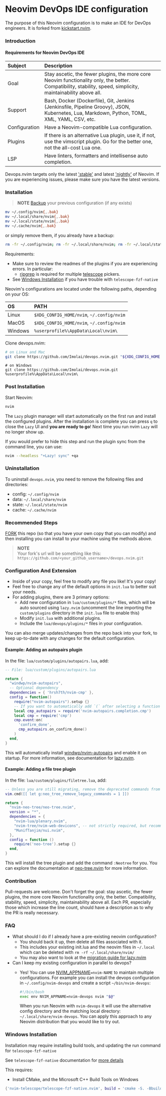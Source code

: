 # Neovim DevOps IDE configuration

The purpose of this Neovim configuration is to make an IDE for DevOps engineers. It is forked from [kickstart.nvim](nvim-lua/kickstart.nvim).

### Introduction

#### Requirements for Neovim DevOps IDE

| Subject | Description |
| :------ | :---------- |
| Goal | Stay ascetic, the fewer plugins, the more core Neovim functionality only, the better. Compatibility, stability, speed, simplicity, maintainability above all. |
| Support | Bash, Docker (Dockerfile), Git, Jenkins (Jenkinsfile, Pipeline Groovy), JSON, Kubernetes, Lua, Markdown, Python, TOML, XML, YAML, CSV, etc. |
| Configuration | Have a Neovim-compatible Lua configuration. |
| Plugins | If there is an alternative Lua plugin, use it, if not, use the vimscript plugin. Go for the better one, not the all-cost Lua one. |
| LSP | Have linters, formatters and intellisense auto completion. |

Devops.nvim targets only the latest ['stable'](https://github.com/neovim/neovim/releases/tag/stable) and latest ['nightly'](https://github.com/neovim/neovim/releases/tag/nightly) of Neovim. If you are experiencing issues, please make sure you have the latest versions.

### Installation

> **NOTE** 
> [Backup](#FAQ) your previous configuration (if any exists)

```bash
mv ~/.config/nvim{,.bak}
mv ~/.local/share/nvim{,.bak}
mv ~/.local/state/nvim{,.bak}
mv ~/.cache/nvim{,.bak}
```

or simply remove them, if you already have a backup:

```bash
rm -fr ~/.config/nvim; rm -fr ~/.local/share/nvim; rm -fr ~/.local/state/nvim; rm -fr ~/.cache/nvim
```

Requirements:
* Make sure to review the readmes of the plugins if you are experiencing errors. In particular:
  * [ripgrep](https://github.com/BurntSushi/ripgrep#installation) is required for multiple [telescope](https://github.com/nvim-telescope/telescope.nvim#suggested-dependencies) pickers.
* See [Windows Installation](#Windows-Installation) if you have trouble with `telescope-fzf-native`

Neovim's configurations are located under the following paths, depending on your OS:

| OS | PATH |
| :- | :--- |
| Linux | `$XDG_CONFIG_HOME/nvim`, `~/.config/nvim` |
| MacOS | `$XDG_CONFIG_HOME/nvim`, `~/.config/nvim` |
| Windows | `%userprofile%\AppData\Local\nvim\` |

Clone devops.nvim:

```sh
# on Linux and Mac
git clone https://github.com/Imolai/devops.nvim.git "${XDG_CONFIG_HOME:-$HOME/.config}"/nvim
```

```
# on Windows
git clone https://github.com/Imolai/devops.nvim.git %userprofile%\AppData\Local\nvim\ 
```

### Post Installation

Start Neovim:

```sh
nvim
```

The `Lazy` plugin manager will start automatically on the first run and install the configured plugins. After the installation is complete you can press `q` to close the `Lazy` UI and **you are ready to go**! Next time you run nvim `Lazy` will no longer show up.

If you would prefer to hide this step and run the plugin sync from the command line, you can use:

```sh
nvim --headless "+Lazy! sync" +qa
```

### Uninstallation

To uninstall `devops.nvim`, you need to remove the following files and directories:

- config: `~/.config/nvim`
- data: `~/.local/share/nvim`
- state: `~/.local/state/nvim`
- cache: `~/.cache/nvim`

### Recommended Steps

[FORK](https://docs.github.com/en/get-started/quickstart/fork-a-repo) this repo (so that you have your own copy that you can modify) and then installing you can install to your machine using the methods above.

> **NOTE**  
> Your fork's url will be something like this: `https://github.com/<your_github_username>/devops.nvim.git`

### Configuration And Extension

* Inside of your copy, feel free to modify any file you like! It's your copy!
* Feel free to change any of the default options in `init.lua` to better suit your needs.
* For adding plugins, there are 3 primary options:
  * Add new configuration in `lua/custom/plugins/*` files, which will be auto sourced using `lazy.nvim` (uncomment the line importing the `custom/plugins` directory in the `init.lua` file to enable this)
  * Modify `init.lua` with additional plugins.
  * Include the `lua/devops/plugins/*` files in your configuration.

You can also merge updates/changes from the repo back into your fork, to keep up-to-date with any changes for the default configuration.

#### Example: Adding an autopairs plugin

In the file: `lua/custom/plugins/autopairs.lua`, add:

```lua
-- File: lua/custom/plugins/autopairs.lua

return {
  "windwp/nvim-autopairs",
  -- Optional dependency
  dependencies = { 'hrsh7th/nvim-cmp' },
  config = function()
    require("nvim-autopairs").setup {}
    -- If you want to automatically add `(` after selecting a function or method
    local cmp_autopairs = require('nvim-autopairs.completion.cmp')
    local cmp = require('cmp')
    cmp.event:on(
      'confirm_done',
      cmp_autopairs.on_confirm_done()
    )
  end,
}
```

This will automatically install [windwp/nvim-autopairs](https://github.com/windwp/nvim-autopairs) and enable it on startup. For more information, see documentation for [lazy.nvim](https://github.com/folke/lazy.nvim).

#### Example: Adding a file tree plugin

In the file: `lua/custom/plugins/filetree.lua`, add:

```lua
-- Unless you are still migrating, remove the deprecated commands from v1.x
vim.cmd([[ let g:neo_tree_remove_legacy_commands = 1 ]])

return {
  "nvim-neo-tree/neo-tree.nvim",
  version = "*",
  dependencies = {
    "nvim-lua/plenary.nvim",
    "nvim-tree/nvim-web-devicons", -- not strictly required, but recommended
    "MunifTanjim/nui.nvim",
  },
  config = function ()
    require('neo-tree').setup {}
  end,
}
```

This will install the tree plugin and add the command `:Neotree` for you. You can explore the documentation at [neo-tree.nvim](https://github.com/nvim-neo-tree/neo-tree.nvim) for more information.

### Contribution

Pull-requests are welcome.
Don't forget the goal: stay ascetic, the fewer plugins, the more core Neovim functionality only, the better. Compatibility, stability, speed, simplicity, maintainability above all.
Each PR, especially those which increase the line count, should have a description as to why the PR is really necessary.

### FAQ

* What should I do if I already have a pre-existing neovim configuration?
  * You should back it up, then delete all files associated with it.
  * This includes your existing init.lua and the neovim files in `~/.local` which can be deleted with `rm -rf ~/.local/share/nvim/`
  * You may also want to look at the [migration guide for lazy.nvim](https://github.com/folke/lazy.nvim#-migration-guide)
* Can I keep my existing configuration in parallel to devops?
  * Yes! You can use [NVIM_APPNAME](https://neovim.io/doc/user/starting.html#%24NVIM_APPNAME)`=nvim-NAME` to maintain multiple configurations. For example you can install the devops configuration in `~/.config/nvim-devops` and create a script `~/bin/nvim-devops`:

    ```bash
    #!/bin/bash
    exec env NVIM_APPNAME=nvim-devops nvim "$@"
    ```

    When you run Neovim with `nvim-devops` it will use the alternative config directory and the matching local directory: `~/.local/share/nvim-devops`. You can apply this approach to any Neovim distribution that you would like to try out.

### Windows Installation

Installation may require installing build tools, and updating the run command for `telescope-fzf-native`

See `telescope-fzf-native` documentation for [more details](https://github.com/nvim-telescope/telescope-fzf-native.nvim#installation)

This requires:

- Install CMake, and the Microsoft C++ Build Tools on Windows

```lua
{'nvim-telescope/telescope-fzf-native.nvim', build = 'cmake -S. -Bbuild -DCMAKE_BUILD_TYPE=Release && cmake --build build --config Release && cmake --install build --prefix build' }
```
